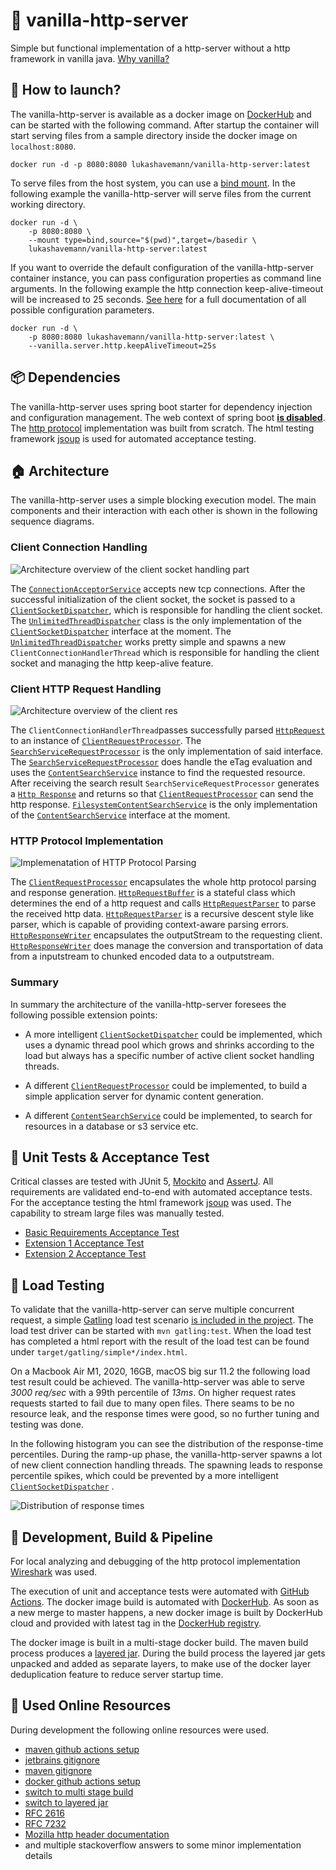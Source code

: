 # :icecream: vanilla-http-server

Simple but functional implementation of a http-server without a http framework in vanilla
java. [Why vanilla?](https://thisinterestsme.com/vanilla-javascript/)

## :whale2: How to launch?

The vanilla-http-server is available as a docker image
on [DockerHub](https://hub.docker.com/repository/docker/lukashavemann/vanilla-http-server) and can be started with the
following command. After startup the container will start serving files from a sample directory inside the docker image
on `localhost:8080`.

```
docker run -d -p 8080:8080 lukashavemann/vanilla-http-server:latest
```

To serve files from the host system, you can use a [bind mount](https://docs.docker.com/storage/bind-mounts/). In the
following example the vanilla-http-server will serve files from the current working directory.

```
docker run -d \
    -p 8080:8080 \
    --mount type=bind,source="$(pwd)",target=/basedir \
    lukashavemann/vanilla-http-server:latest
```

If you want to override the default configuration of the vanilla-http-server container instance, you can pass
configuration properties as command line arguments. In the following example the http connection keep-alive-timeout will
be increased to 25 seconds. [See here](/src/main/resources/default-application.yml) for a full documentation of all
possible configuration parameters.

````
docker run -d \
    -p 8080:8080 lukashavemann/vanilla-http-server:latest \
    --vanilla.server.http.keepAliveTimeout=25s
````

## :package: Dependencies

The vanilla-http-server uses spring boot starter for dependency injection and configuration management. The web context
of spring boot **[is disabled](src/main/java/de/havemann/lukas/vanillahttp/VanillaHttpServer.java)**.
The [http protocol](src/main/java/de/havemann/lukas/vanillahttp/protocol)
implementation was built from scratch. The html testing framework [jsoup](https://jsoup.org) is used for automated
acceptance testing.

## :house: Architecture

The vanilla-http-server uses a simple blocking execution model. The main components and their interaction with each
other is shown in the following sequence diagrams.

### Client Connection Handling

![Architecture overview of the client socket handling part](doc/clientConnectionAcceptingPart.png)

The [`ConnectionAcceptorService`](src/main/java/de/havemann/lukas/vanillahttp/server/ConnectionAcceptorService.java)
accepts new tcp connections. After the successful initialization of the client socket, the socket is passed to
a [`ClientSocketDispatcher`](src/main/java/de/havemann/lukas/vanillahttp/dispatcher/ClientSocketDispatcher.java), which
is responsible for handling the client socket. The
[`UnlimitedThreadDispatcher`](src/main/java/de/havemann/lukas/vanillahttp/dispatcher/UnlimitedThreadDispatcher.java)
class is the only implementation of
the [`ClientSocketDispatcher`](src/main/java/de/havemann/lukas/vanillahttp/dispatcher/ClientSocketDispatcher.java)
interface at the moment.
The [`UnlimitedThreadDispatcher`](src/main/java/de/havemann/lukas/vanillahttp/dispatcher/UnlimitedThreadDispatcher.java)
works pretty simple and spawns a new `ClientConnectionHandlerThread` which is responsible for handling the client socket
and managing the http keep-alive feature.

### Client HTTP Request Handling

![Architecture overview of the client res](doc/clientRequestProcessor.png)

The `ClientConnectionHandlerThread`passes successfully
parsed [`HttpRequest`](src/main/java/de/havemann/lukas/vanillahttp/protocol/request/HttpRequest.java) to an instance
of [`ClientRequestProcessor`](src/main/java/de/havemann/lukas/vanillahttp/dispatcher/ClientRequestProcessor.java).
The [`SearchServiceRequestProcessor`](src/main/java/de/havemann/lukas/vanillahttp/search/SearchServiceRequestProcessor.java)
is the only implementation of said interface.
The [`SearchServiceRequestProcessor`](src/main/java/de/havemann/lukas/vanillahttp/search/SearchServiceRequestProcessor.java)
does handle the eTag evaluation and uses
the [`ContentSearchService`](src/main/java/de/havemann/lukas/vanillahttp/search/ContentSearchService.java) instance to
find the requested resource. After receiving the search result `SearchServiceRequestProcessor` generates a
[`Http Response`](src/main/java/de/havemann/lukas/vanillahttp/protocol/response/HttpResponse.java) and returns so
that [`ClientRequestProcessor`](src/main/java/de/havemann/lukas/vanillahttp/dispatcher/ClientRequestProcessor.java) can
send the http response.
[`FilesystemContentSearchService`](src/main/java/de/havemann/lukas/vanillahttp/search/FilesystemContentSearchService.java)
is the only implementation of
the [`ContentSearchService`](src/main/java/de/havemann/lukas/vanillahttp/search/ContentSearchService.java) interface at
the moment.

### HTTP Protocol Implementation

![Implemenatation of HTTP Protocol Parsing](doc/clientConnectionThread.png)

The [`ClientRequestProcessor`](src/main/java/de/havemann/lukas/vanillahttp/dispatcher/ClientRequestProcessor.java)
encapsulates the whole http protocol parsing and response
generation. [`HttpRequestBuffer`](src/main/java/de/havemann/lukas/vanillahttp/protocol/request/HttpRequestBuffer.java)
is a stateful class which determines the end of a http request and
calls [`HttpRequestParser`](src/main/java/de/havemann/lukas/vanillahttp/protocol/request/HttpRequestParser.java) to
parse the received http
data. [`HttpRequestParser`](src/main/java/de/havemann/lukas/vanillahttp/protocol/request/HttpRequestParser.java)
is a recursive descent style like parser, which is capable of providing context-aware parsing
errors. [`HttpResponseWriter`](src/main/java/de/havemann/lukas/vanillahttp/protocol/response/HttpResponseWriter.java)
encapsulates the outputStream to the requesting
client. [`HttpResponseWriter`](src/main/java/de/havemann/lukas/vanillahttp/protocol/response/HttpResponseWriter.java)
does manage the conversion and transportation of data from a inputstream to chunked encoded data to a outputstream.

### Summary

In summary the architecture of the vanilla-http-server foresees the following possible extension points:

- A more
  intelligent [`ClientSocketDispatcher`](src/main/java/de/havemann/lukas/vanillahttp/dispatcher/ClientSocketDispatcher.java)
  could be implemented, which uses a dynamic thread pool which grows and shrinks according to the load but always has a
  specific number of active client socket handling threads.
- A
  different [`ClientRequestProcessor`](src/main/java/de/havemann/lukas/vanillahttp/dispatcher/ClientRequestProcessor.java)
  could be implemented, to build a simple application server for dynamic content generation.

- A different  [`ContentSearchService`](src/main/java/de/havemann/lukas/vanillahttp/search/ContentSearchService.java)
  could be implemented, to search for resources in a database or s3 service etc.

## :test_tube: Unit Tests & Acceptance Test

Critical classes are tested with JUnit 5, [Mockito](https://site.mockito.org)
and [AssertJ](https://assertj.github.io/doc/). All requirements are validated end-to-end with automated acceptance
tests. For the acceptance testing the html framework [jsoup](https://jsoup.org) was used. The capability to stream large
files was manually tested.

* [Basic Requirements Acceptance Test](src/test/java/de/havemann/lukas/vanillahttp/acceptancetest/BasicRequirementsAcceptanceTest.java)
* [Extension 1 Acceptance Test](src/test/java/de/havemann/lukas/vanillahttp/acceptancetest/Extension1AcceptanceTest.java)
* [Extension 2 Acceptance Test](src/test/java/de/havemann/lukas/vanillahttp/acceptancetest/Extension2AcceptanceTest.java)

## :gun: Load Testing

To validate that the vanilla-http-server can serve multiple concurrent request, a simple [Gatling](https://gatling.io/)
load test
scenario [is included in the project](src/test/scala/de/havemann/lukas/vanillahttp/SimpleVanillaRequestSimulation.scala). The load test driver can be started with ```mvn gatling:test```. When the load test has completed a html report with
the result of the load test can be found under ```target/gatling/simple*/index.html```.

On a Macbook Air M1, 2020, 16GB, macOS big sur 11.2 the following load test result could be achieved. The
vanilla-http-server was able to serve _3000 req/sec_ with a 99th percentile of _13ms_. On higher request rates requests
started to fail due to many open files. There seams to be no resource leak, and the response times were good, so no
further tuning and testing was done.

In the following histogram you can see the distribution of the response-time percentiles. During the ramp-up phase, the
vanilla-http-server spawns a lot of new client connection handling threads. The spawning leads to response percentile
spikes, which could be prevented by a more
intelligent  [`ClientSocketDispatcher`](src/main/java/de/havemann/lukas/vanillahttp/dispatcher/ClientSocketDispatcher.java)
.

![Distribution of response times](doc/histograms.png)

## :hammer: Development, Build & Pipeline

For local analyzing and debugging of the http protocol implementation [Wireshark](https://www.wireshark.org/) was used.

The execution of unit and acceptance tests were automated
with [GitHub Actions](https://github.com/LukasHavemann/vanilla-http-server/actions). The docker image build is automated
with [DockerHub](https://hub.docker.com/repository/docker/lukashavemann/vanilla-http-server). As soon as a new merge to
master happens, a new docker image is built by DockerHub cloud and provided with latest tag in
the [DockerHub registry](https://hub.docker.com/repository/docker/lukashavemann/vanilla-http-server).

The docker image is built in a multi-stage docker build. The maven build process produces
a [layered jar](https://docs.spring.io/spring-boot/docs/current/maven-plugin/reference/htmlsingle/#repackage-layers).
During the build process the layered jar gets unpacked and added as separate layers, to make use of the docker layer
deduplication feature to reduce server startup time.

## :book: Used Online Resources

During development the following online resources were used.

- [maven github actions setup](https://docs.github.com/en/actions/guides/building-and-testing-java-with-maven)
- [jetbrains gitignore](https://github.com/github/gitignore/blob/master/Global/JetBrains.gitignore)
- [maven gitignore](https://github.com/github/gitignore/blob/master/Maven.gitignore)
- [docker github actions setup](https://github.com/marketplace/actions/build-and-push-docker-images)
- [switch to multi stage build](https://stackoverflow.com/questions/61388905/github-action-to-maven-build-followed-by-docker-build-push)
- [switch to layered jar](https://spring.io/blog/2020/01/27/creating-docker-images-with-spring-boot-2-3-0-m1)
- [RFC 2616](https://tools.ietf.org/html/rfc2616)
- [RFC 7232](https://tools.ietf.org/html/rfc7232)
- [Mozilla http header documentation](https://developer.mozilla.org/en-US/docs/Web/HTTP/Headers)
- and multiple stackoverflow answers to some minor implementation details